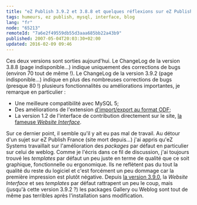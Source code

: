 ```yaml
---
title: "eZ Publish 3.9.2 et 3.8.8 et quelques réflexions sur eZ Publish juste après l'installation"
tags: humeurs, ez publish, mysql, interface, blog
lang: "fr"
node: "65213"
remoteId: "7a6e2f49559db55d3aaa685bb22a43b9"
published: 2007-05-04T20:03:30+02:00
updated: 2016-02-09 09:46
---
```

 
Ces deux versions sont sorties
aujourd'hui. Le
ChangeLog de la version
3.8.8 (page indisponible...)
indique uniquement des corrections de bugs (environ 70 tout de même !). Le
ChangeLog de la version
3.9.2 (page indisponible...)
indique en plus des nombreuses corrections de bugs (presque 80&nbsp;!) plusieurs
fonctionnalités ou améliorations importantes, je remarque en particulier&nbsp;:

 * Une meilleure compatibilité avec MySQL 5;
 * Des améliorations de l'extension [d'import/export au format ODF](http://ez.no/doc/extensions/odf_import_export);
 * La version 1.2 de l'interface de contribution directement sur le site, [la fameuse *Website Interface*](http://ez.no/doc/extensions/website_interface).
 
Sur ce dernier point, il semble qu'il y ait eu pas mal de travail. Au détour
d'un sujet sur eZ Publish
France (site mort depuis...)
j'ai appris qu'eZ Systems travaillait sur l'amélioration des *packages* par
défaut en particulier sur celui de weblog. Comme je l'écris dans ce fil de
discussion, j'ai toujours trouvé les *templates* par défaut un peu juste en
terme de qualité que ce soit graphique, fonctionnelle ou ergonomique. Ils ne
reflètent pas du tout la qualité du reste du logiciel et c'est forcément un peu
dommage car la première impression est plutôt négative. Depuis [la version
3.9.0](https://github.com/ezsystems/ezpublish-legacy/blob/master/doc/changelogs/3.9/CHANGELOG-3.8.0-to-3.9.0), la *Website
Interface* et ses *templates* par défaut rattrapent un peu le coup, mais
(jusqu'à cette version 3.9.2 ?) les packages Gallery ou Weblog sont tout de même
pas terribles après l'installation sans modification.
